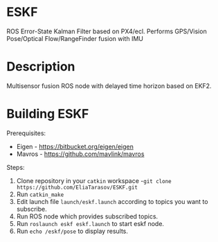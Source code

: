 # ESKF
ROS Error-State Kalman Filter based on PX4/ecl. Performs GPS/Vision Pose/Optical Flow/RangeFinder fusion with IMU

# Description
Multisensor fusion ROS node with delayed time horizon based on EKF2.

# Building ESKF

Prerequisites:
* Eigen - https://bitbucket.org/eigen/eigen
* Mavros - https://github.com/mavlink/mavros

Steps:
1. Clone repository in your `catkin` workspace -`git clone https://github.com/EliaTarasov/ESKF.git`
2. Run `catkin_make`
3. Edit launch file `launch/eskf.launch` according to topics you want to subscribe.
4. Run ROS node which provides subscribed topics.
5. Run `roslaunch eskf eskf.launch` to start eskf node.
6. Run `echo /eskf/pose` to display results.
